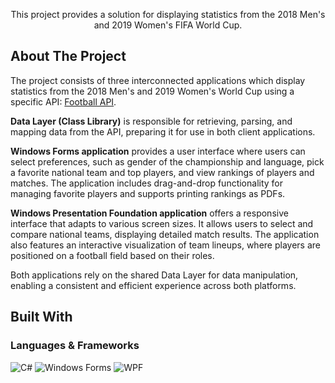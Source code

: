 <p align="center">
    This project provides a solution for displaying statistics from the 2018 Men's and 2019 Women's FIFA World Cup.
</p>

<!-- ABOUT THE PROJECT -->
## About The Project

The project consists of three interconnected applications which display statistics from the 2018 Men's and 2019 Women's World Cup using a specific API: [Football API](https://worldcup-vua.nullbit.hr).

**Data Layer (Class Library)** is responsible for retrieving, parsing, and mapping data from the API, preparing it for use in both client applications.

**Windows Forms application** provides a user interface where users can select preferences, such as gender of the championship and language, pick a favorite national team and top players, and view rankings of players and matches. The application includes drag-and-drop functionality for managing favorite players and supports printing rankings as PDFs. 

**Windows Presentation Foundation application** offers a responsive interface that adapts to various screen sizes. It allows users to select and compare national teams, displaying detailed match results. The application also features an interactive visualization of team lineups, where players are positioned on a football field based on their roles.

Both applications rely on the shared Data Layer for data manipulation, enabling a consistent and efficient experience across both platforms.

## Built With

### Languages & Frameworks
![C#](https://img.shields.io/badge/c%23-%23239120.svg?style=for-the-badge&logo=csharp&logoColor=white)
![Windows Forms](https://img.shields.io/badge/Windows%20Forms-0078D6?style=for-the-badge&logo=windows&logoColor=white)
![WPF](https://img.shields.io/badge/WPF-68217A?style=for-the-badge&logo=windows&logoColor=white)


